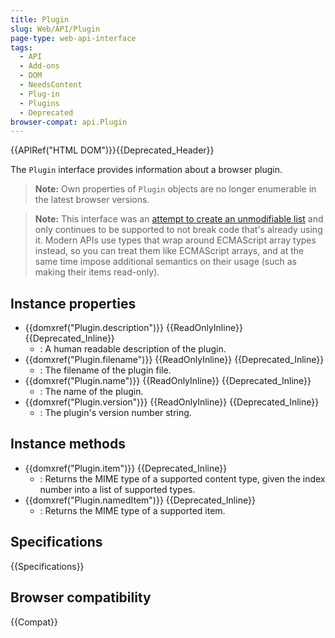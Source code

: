 ```yaml
---
title: Plugin
slug: Web/API/Plugin
page-type: web-api-interface
tags:
  - API
  - Add-ons
  - DOM
  - NeedsContent
  - Plug-in
  - Plugins
  - Deprecated
browser-compat: api.Plugin
---
```


{{APIRef("HTML DOM")}}{{Deprecated_Header}}

The `Plugin` interface provides information about a browser plugin.

> **Note:** Own properties of `Plugin` objects are no longer enumerable in the latest browser versions.

> **Note:** This interface was an [attempt to create an unmodifiable list](https://stackoverflow.com/questions/74630989/why-use-domstringlist-rather-than-an-array/74641156#74641156) and only continues to be supported to not break code that's already using it. Modern APIs use types that wrap around ECMAScript array types instead, so you can treat them like ECMAScript arrays, and at the same time impose additional semantics on their usage (such as making their items read-only).

## Instance properties

- {{domxref("Plugin.description")}} {{ReadOnlyInline}} {{Deprecated_Inline}}
  - : A human readable description of the plugin.
- {{domxref("Plugin.filename")}} {{ReadOnlyInline}} {{Deprecated_Inline}}
  - : The filename of the plugin file.
- {{domxref("Plugin.name")}} {{ReadOnlyInline}} {{Deprecated_Inline}}
  - : The name of the plugin.
- {{domxref("Plugin.version")}} {{ReadOnlyInline}} {{Deprecated_Inline}}
  - : The plugin's version number string.

## Instance methods

- {{domxref("Plugin.item")}} {{Deprecated_Inline}}
  - : Returns the MIME type of a supported content type, given the index number into a list of supported types.
- {{domxref("Plugin.namedItem")}} {{Deprecated_Inline}}
  - : Returns the MIME type of a supported item.

## Specifications

{{Specifications}}

## Browser compatibility

{{Compat}}
